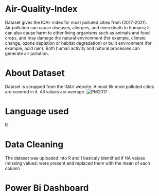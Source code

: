 # Air-Quality-Index
Dataset gives the IQAir index for most polluted cities from (2017-2021).  
Air pollution can cause diseases, allergies, and even death to humans; it can also cause harm to other living organisms such as animals and food crops, and may damage the natural environment (for example, climate change, ozone depletion or habitat degradation) or built environment (for example, acid rain). Both human activity and natural processes can generate air pollution.
# About Dataset
Dataset is scrapped from the IQAir website. 
Almost 6k most polluted cities are covered in it. 
All values are average.
![PM2017](https://user-images.githubusercontent.com/101889570/168637163-a3c86991-c8b1-4a05-b962-a9a2ad5bd199.png)

# Language used
R
# Data Cleaning
The dataset was uploaded into R and I basicaly identified if NA values (missing values) were present and replaced them with the mean of each column
# Power Bi Dashboard

